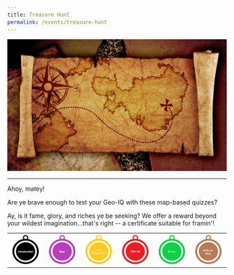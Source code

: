 ```yaml
---
title: Treasure Hunt
permalink: /events/treasure-hunt
---
```

![Alt text for image on Isomer site](/images/sample-treasure-hunt-landing-page-cover.jpg)

-------
Ahoy, matey!

Are ye brave enough to test your Geo-IQ with these map-based quizzes?

Ay, is it fame, glory, and riches ye be seeking? We offer a reward beyond your wildest imagination...that's right -- a certificate suitable for framin'!

|  |  |  |  |  |  |
| :--------: | :--------: | :--------: | :--------: | :--------: | :--------: |
| [![Introduction](/images/sample-treasure-hunt-landing-Introduction.png)](/events/treasure-hunt/introduction)| [![Map](/images/sample-treasure-hunt-landing-map.png)](/events/treasure-hunt/introduction)| [![Code Submission](/images/sample-treasure-hunt-landing-code-submission.png)](/events/treasure-hunt/introduction)| [![Sign-up](/images/sample-treasure-hunt-landing-sign-up.png)](/events/treasure-hunt/introduction)| [![Prizes](/images/sample-treasure-hunt-landing-prizes.png)](/events/treasure-hunt/introduction)| [![Rules & FAQ](/images/sample-treasure-hunt-landing-rules.png)](/events/treasure-hunt/introduction)|